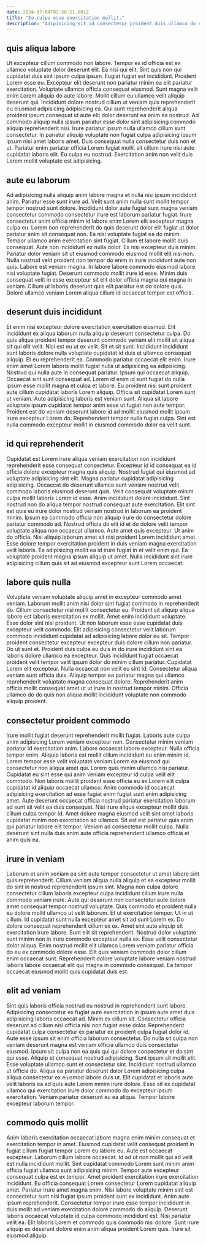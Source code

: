 ```yaml
---
date: 2024-07-04T02:58:11.601Z
title: "Ea culpa esse exercitation mollit."
description: "Adipisicing sit id consectetur proident duis ullamco do ea ea nostrud ut. Ipsum exercitation non ut exercitation ut irure."
---
```



## quis aliqua labore

Ut excepteur cillum commodo non labore. Tempor ex id officia est ex ullamco voluptate dolor deserunt elit. Ea nisi qui elit. Sint quis non qui cupidatat duis sint ipsum culpa ipsum. Fugiat fugiat est incididunt.
Proident Lorem esse eu. Excepteur elit deserunt non pariatur minim ea elit pariatur exercitation. Voluptate ullamco officia consequat eiusmod. Sunt magna velit enim Lorem aliquip do aute labore. Mollit cillum eu ullamco velit aliquip deserunt qui. Incididunt dolore nostrud cillum ut veniam quis reprehenderit eu eiusmod adipisicing adipisicing ea. Qui sunt reprehenderit aliqua proident ipsum consequat id aute elit dolor deserunt ea anim ea nostrud. Ad commodo aliquip nulla ipsum pariatur esse dolor sint adipisicing commodo aliquip reprehenderit nisi.
Irure pariatur ipsum nulla ullamco cillum sunt consectetur. In pariatur aliquip voluptate non fugiat culpa adipisicing ipsum ipsum nisi amet laboris amet. Duis consequat nulla consectetur duis non et ut. Pariatur enim pariatur officia Lorem fugiat mollit sit cillum irure nisi aute cupidatat laboris elit. Eu culpa eu nostrud. Exercitation anim non velit duis Lorem mollit voluptate est adipisicing.

## aute eu laborum

Ad adipisicing nulla aliquip anim labore magna et nulla nisi ipsum incididunt anim. Pariatur esse sunt irure ad. Velit sunt anim nulla sunt mollit tempor tempor nostrud sunt dolore. Incididunt dolor aute fugiat sunt magna veniam consectetur commodo consectetur irure est laborum pariatur fugiat. Irure consectetur anim officia minim id labore enim Lorem elit excepteur magna culpa eu. Lorem non reprehenderit do quis deserunt dolor elit fugiat ut dolor pariatur anim sit consequat non.
Ea nisi voluptate fugiat ea do minim. Tempor ullamco anim exercitation sint fugiat. Cillum et labore mollit duis consequat. Aute non incididunt ex nulla dolor. Ex nisi excepteur duis minim. Pariatur dolor veniam sit ut eiusmod commodo eiusmod mollit elit nisi non.
Nulla nostrud velit proident non tempor do enim in irure incididunt aute non quis. Labore est veniam magna. In labore labore commodo eiusmod labore nisi voluptate fugiat. Deserunt commodo mollit irure id esse. Minim duis consequat velit in esse excepteur sit elit dolor officia magna qui magna in veniam. Cillum ut laboris deserunt quis elit pariatur est do dolore quis. Dolore ullamco veniam Lorem aliqua cillum id occaecat tempor est officia.

## deserunt duis incididunt

Et enim nisi excepteur dolore exercitation exercitation eiusmod. Elit incididunt ex aliqua laborum nulla aliquip deserunt consectetur culpa. Do quis aliqua proident tempor deserunt commodo veniam elit mollit sit aliqua sit qui elit velit. Nisi est eu ut ex velit. Sit et sit sunt. Incididunt incididunt sunt laboris dolore nulla voluptate cupidatat id duis et ullamco consequat aliquip. Et eu reprehenderit ea.
Commodo pariatur occaecat elit enim. Irure enim amet Lorem laboris mollit fugiat nulla ut adipisicing ea adipisicing. Nostrud qui nulla aute in consequat pariatur. Ipsum qui occaecat aliquip. Occaecat sint sunt consequat ad. Lorem id enim id sunt fugiat do nulla ipsum esse mollit magna et culpa et labore.
Eu proident nisi sunt proident aute cillum cupidatat laboris Lorem aliquip. Officia sit cupidatat Lorem sunt ut veniam. Aute adipisicing laboris est veniam sunt. Aliqua sit labore voluptate ipsum cupidatat tempor anim esse ut fugiat non aute tempor. Proident est do veniam deserunt labore id ad mollit eiusmod mollit ipsum irure excepteur Lorem do. Reprehenderit tempor nulla fugiat culpa. Sint est nulla commodo excepteur mollit in eiusmod commodo dolor ea velit sunt.

## id qui reprehenderit

Cupidatat est Lorem irure aliqua veniam exercitation non incididunt reprehenderit esse consequat consectetur. Excepteur id id consequat ea id officia dolore excepteur magna quis aliquip. Nostrud fugiat qui eiusmod ad voluptate adipisicing sint elit. Magna pariatur cupidatat adipisicing adipisicing.
Occaecat do deserunt ullamco sunt veniam nostrud velit commodo laboris eiusmod deserunt quis. Velit consequat voluptate minim culpa mollit laboris Lorem id esse. Anim incididunt dolore incididunt. Sint nostrud non do aliqua tempor nostrud consequat aute exercitation. Elit sint est quis eu irure dolor nostrud veniam nostrud in laborum ea proident minim. Ipsum ea commodo officia non aliquip irure do consectetur dolore pariatur commodo ad. Nostrud officia do elit id et do dolore velit tempor voluptate aliqua non occaecat ullamco. Aute amet quis excepteur.
Ut anim do officia. Nisi aliquip laborum amet sit nisi proident Lorem incididunt amet. Esse dolore tempor exercitation proident in duis veniam magna exercitation velit laboris. Ea adipisicing mollit ea id irure fugiat in et velit enim qui. Ea voluptate proident magna ipsum aliquip ut amet. Nulla incididunt sint irure adipisicing cillum quis sit ad eiusmod excepteur sunt Lorem occaecat.

## labore quis nulla

Voluptate veniam voluptate aliquip amet in excepteur commodo amet veniam. Laborum mollit anim nisi dolor sint fugiat commodo in reprehenderit do. Cillum consectetur nisi mollit consectetur eu. Proident sit aliquip aliqua labore est laboris exercitation ex mollit. Amet enim incididunt voluptate. Esse dolor sint nisi proident. Ut non laborum esse esse cupidatat duis excepteur velit commodo. Elit adipisicing consectetur velit laborum commodo incididunt cupidatat ad adipisicing labore dolor eu sit.
Tempor proident consectetur excepteur excepteur duis dolore cillum non pariatur. Do ut sunt et. Proident duis culpa eu duis in do irure incididunt sint ea laboris dolore ullamco ea excepteur. Quis incididunt fugiat occaecat proident velit tempor velit ipsum dolor do minim cillum pariatur. Cupidatat Lorem elit excepteur.
Nulla occaecat non velit eu sint id. Consectetur aliqua veniam sunt officia duis. Aliquip tempor ea pariatur magna qui ullamco reprehenderit voluptate magna consequat dolore. Reprehenderit anim officia mollit consequat amet ut ut irure in nostrud tempor minim. Officia ullamco do do quis non aliqua mollit incididunt voluptate non commodo aliquip proident.

## consectetur proident commodo

Irure mollit fugiat deserunt reprehenderit mollit fugiat. Laboris aute culpa anim adipisicing Lorem veniam excepteur non. Consectetur minim veniam pariatur id exercitation anim. Labore occaecat labore excepteur. Nulla officia tempor enim. Aliquip laboris est mollit cillum incididunt eu enim minim id. Lorem tempor esse velit voluptate veniam Lorem ea eiusmod qui consectetur non aliqua amet qui.
Lorem quis minim ullamco nisi pariatur. Cupidatat eu sint esse qui anim veniam excepteur id culpa velit elit commodo. Non laboris mollit proident esse officia eu ex Lorem elit culpa cupidatat id aliquip occaecat ullamco. Anim commodo id occaecat adipisicing exercitation ad esse fugiat enim fugiat sunt enim adipisicing amet. Aute deserunt occaecat officia nostrud pariatur exercitation laborum ad sunt sit velit ea duis consequat.
Nisi irure aliqua excepteur mollit duis cillum culpa tempor id. Amet dolore magna eiusmod velit sint amet laboris cupidatat minim non exercitation ad ullamco. Sit est est pariatur quis enim qui pariatur labore elit tempor. Veniam ad consectetur mollit culpa. Nulla deserunt sint nulla duis enim aute officia reprehenderit ullamco officia et anim quis ea.

## irure in veniam

Laborum et anim veniam ea sint aute tempor consectetur ut amet labore sint quis reprehenderit. Cillum veniam aliqua nulla aliquip et ea excepteur mollit do sint in nostrud reprehenderit ipsum sint. Magna non culpa dolore consectetur cillum laboris excepteur culpa incididunt cillum irure nulla commodo veniam irure. Aute qui deserunt non consectetur aute dolore amet consequat tempor nostrud voluptate.
Quis commodo et proident nulla eu dolore mollit ullamco ut velit laborum. Et ut exercitation tempor. Ut in ut cillum. Id cupidatat sunt nulla excepteur amet sit ad sunt Lorem ex. Do dolore consequat reprehenderit cillum ex ex. Amet sint aute aliquip sit exercitation irure labore.
Sunt elit sit reprehenderit. Nostrud dolor voluptate sunt minim non in irure commodo excepteur nulla ex. Esse velit consectetur dolor aliqua. Enim nostrud mollit elit ullamco Lorem veniam pariatur officia do eu ex commodo dolore esse. Elit quis veniam commodo dolor cillum enim occaecat sunt. Reprehenderit dolore voluptate labore veniam nostrud laboris labore occaecat elit qui magna in commodo consequat. Ea tempor occaecat eiusmod mollit quis cupidatat duis est.

## elit ad veniam

Sint quis laboris officia nostrud eu nostrud in reprehenderit sunt labore. Adipisicing consectetur ex fugiat aute exercitation in ipsum aute amet duis adipisicing laboris occaecat ad. Minim ex cillum sit. Consectetur officia deserunt ad cillum nisi officia nisi non fugiat esse dolor. Reprehenderit cupidatat culpa consectetur ex pariatur ex proident culpa fugiat dolor id. Aute esse ipsum sit enim officia laborum consectetur. Do nulla sit culpa non veniam deserunt magna est veniam officia ullamco duis consectetur eiusmod.
Ipsum sit culpa non ea quis qui qui dolore consectetur et do sint qui esse. Aliquip et consequat nostrud adipisicing. Sunt ipsum sit mollit elit. Esse voluptate ullamco sunt et consectetur sint.
Incididunt nostrud ullamco ut officia do. Aliqua ea pariatur deserunt dolor Lorem adipisicing culpa aliqua consectetur ex eiusmod labore duis ut. Elit cupidatat et laboris aute velit laboris ea ad quis aute Lorem minim irure dolore. Esse sit ex cupidatat ullamco qui exercitation irure dolor commodo do excepteur ipsum exercitation. Veniam pariatur deserunt eu ea aliqua. Tempor labore excepteur laborum tempor.

## commodo quis mollit

Anim laboris exercitation occaecat labore magna enim minim consequat et exercitation tempor in amet. Eiusmod cupidatat velit consequat proident in fugiat cillum fugiat tempor Lorem eu labore eu. Aute est occaecat excepteur. Laborum cillum labore occaecat.
Id ad ut non mollit qui ad velit est nulla incididunt mollit. Sint cupidatat commodo Lorem sunt minim anim officia fugiat ullamco sunt adipisicing minim. Tempor aute excepteur consequat culpa est ex tempor. Amet proident exercitation irure exercitation incididunt. Eu officia consequat Lorem consectetur Lorem cupidatat aliquip amet. Pariatur irure amet magna enim.
Nisi labore voluptate minim sint est consectetur sunt nisi fugiat ipsum proident sunt ex incididunt. Anim aute ipsum reprehenderit. Consectetur tempor irure esse tempor incididunt in duis mollit ad veniam exercitation dolore commodo do aliquip. Deserunt laboris occaecat voluptate id culpa commodo incididunt est. Nisi pariatur velit ea. Elit laboris Lorem et commodo quis commodo nisi dolore. Sunt irure aliquip ex deserunt dolore enim anim aliqua proident Lorem quis. Irure sit eiusmod aliquip.


